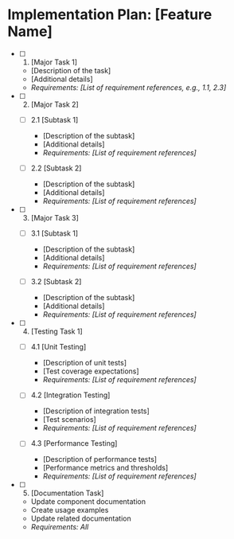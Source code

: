 # Implementation Plan: [Feature Name]

- [ ] 1. [Major Task 1]
  - [Description of the task]
  - [Additional details]
  - _Requirements: [List of requirement references, e.g., 1.1, 2.3]_

- [ ] 2. [Major Task 2]
  - [ ] 2.1 [Subtask 1]
    - [Description of the subtask]
    - [Additional details]
    - _Requirements: [List of requirement references]_
  
  - [ ] 2.2 [Subtask 2]
    - [Description of the subtask]
    - [Additional details]
    - _Requirements: [List of requirement references]_

- [ ] 3. [Major Task 3]
  - [ ] 3.1 [Subtask 1]
    - [Description of the subtask]
    - [Additional details]
    - _Requirements: [List of requirement references]_
  
  - [ ] 3.2 [Subtask 2]
    - [Description of the subtask]
    - [Additional details]
    - _Requirements: [List of requirement references]_

- [ ] 4. [Testing Task 1]
  - [ ] 4.1 [Unit Testing]
    - [Description of unit tests]
    - [Test coverage expectations]
    - _Requirements: [List of requirement references]_
  
  - [ ] 4.2 [Integration Testing]
    - [Description of integration tests]
    - [Test scenarios]
    - _Requirements: [List of requirement references]_
  
  - [ ] 4.3 [Performance Testing]
    - [Description of performance tests]
    - [Performance metrics and thresholds]
    - _Requirements: [List of requirement references]_

- [ ] 5. [Documentation Task]
  - Update component documentation
  - Create usage examples
  - Update related documentation
  - _Requirements: All_